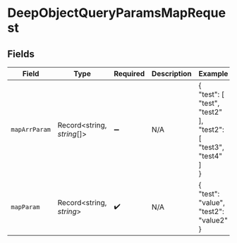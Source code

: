 # DeepObjectQueryParamsMapRequest


## Fields

| Field                                                          | Type                                                           | Required                                                       | Description                                                    | Example                                                        |
| -------------------------------------------------------------- | -------------------------------------------------------------- | -------------------------------------------------------------- | -------------------------------------------------------------- | -------------------------------------------------------------- |
| `mapArrParam`                                                  | Record<string, *string*[]>                                     | :heavy_minus_sign:                                             | N/A                                                            | {<br/>"test": [<br/>"test",<br/>"test2"<br/>],<br/>"test2": [<br/>"test3",<br/>"test4"<br/>]<br/>} |
| `mapParam`                                                     | Record<string, *string*>                                       | :heavy_check_mark:                                             | N/A                                                            | {<br/>"test": "value",<br/>"test2": "value2"<br/>}             |